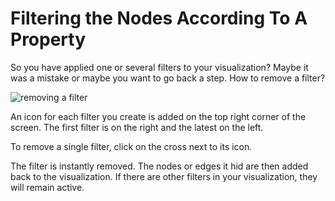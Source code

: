# Filtering the Nodes According To A Property

So you have applied one or several filters to your visualization? Maybe it was a mistake or maybe you want to go back a step. How to remove a filter?

![removing a filter](https://dl.dropboxusercontent.com/s/y740nwm2i9jo9q6/XXX.png)

An icon for each filter you create is added on the top right corner of the screen. The first filter is on the right and the latest on the left.

To remove a single filter, click on the cross next to its icon.

The filter is instantly removed. The nodes or edges it hid are then added back to the visualization. If there are other filters in your visualization, they will remain active.
